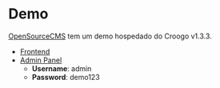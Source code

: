 # Demo

[OpenSourceCMS](http://php.opensourcecms.com/) tem um demo hospedado do Croogo v1.3.3.

* [Frontend](http://www.opensourcecms.com/demo/1/283/Croogo)
* [Admin Panel](http://www.opensourcecms.com/demo/2/283/Croogo)
   * **Username**: admin
   * **Password**: demo123